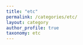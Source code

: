 ```yaml
---
title: "etc"
permalink: /categories/etc/
layout: category
author_profile: true
taxonomy: etc
---
```


